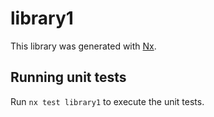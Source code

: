 # library1

This library was generated with [Nx](https://nx.dev).

## Running unit tests

Run `nx test library1` to execute the unit tests.

